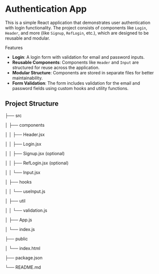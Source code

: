 # Authentication App

This is a simple React application that demonstrates user authentication with login functionality. The project consists of components like `Login`, `Header`, and more (like `Signup`, `RefLogin`, etc.), which are designed to be reusable and modular.

 Features
- **Login**: A login form with validation for email and password inputs.
- **Reusable Components**: Components like `Header` and `Input` are structured for reuse across the application.
- **Modular Structure**: Components are stored in separate files for better maintainability.
- **Form Validation**: The form includes validation for the email and password fields using custom hooks and utility functions.

## Project Structure

├── src

│ ├── components

│ │ ├── Header.jsx

│ │ ├── Login.jsx

│ │ ├── Signup.jsx (optional)

│ │ ├── RefLogin.jsx (optional)

│ │ └── Input.jsx

│ ├── hooks

│ │ └── useInput.js

│ ├── util

│ │ └── validation.js

│ ├── App.js

│ └── index.js

├── public

│ └── index.html

├── package.json

└── README.md
